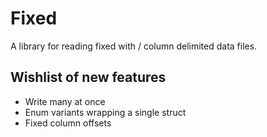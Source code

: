 # Fixed

A library for reading fixed with / column delimited data files.

## Wishlist of new features

 - Write many at once
 - Enum variants wrapping a single struct
 - Fixed column offsets

